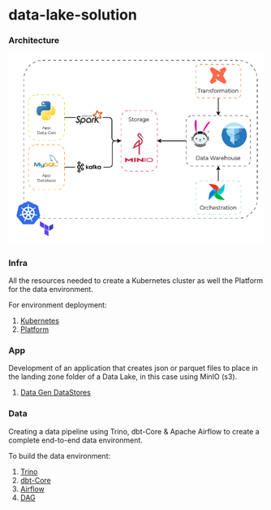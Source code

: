 # data-lake-solution

### Architecture

<img width="600em" src="docs/architecture.png">

### Infra
All the resources needed to create a Kubernetes cluster as well the Platform for the data environment.

For environment deployment:
1. [Kubernetes](https://github.com/matbragan/data-lake-solution/tree/main/infra/kubernetes)
3. [Platform](https://github.com/matbragan/data-lake-solution/tree/main/infra/platform)

### App
Development of an application that creates json or parquet files to place in the landing zone folder of a Data Lake, in this case using MinIO (s3).

1. [Data Gen DataStores](https://github.com/matbragan/data-lake-solution/tree/main/app/data-gen-datastores)

### Data
Creating a data pipeline using Trino, dbt-Core & Apache Airflow to create a complete end-to-end data environment.

To build the data environment:
1. [Trino](https://github.com/matbragan/data-lake-solution/tree/main/data/sql)
2. [dbt-Core](https://github.com/matbragan/data-lake-solution/tree/main/data/dags/dbt/lake)
3. [Airflow](https://github.com/matbragan/data-lake-solution/tree/main/infra/orchestration)
4. [DAG](https://github.com/matbragan/data-lake-solution/tree/main/data/dags/dbt_sql_transform.py)
